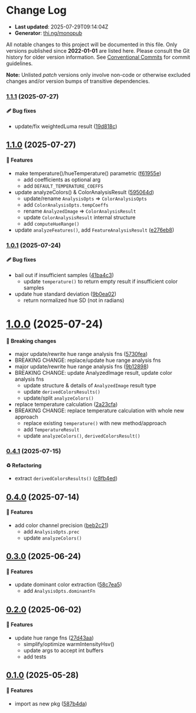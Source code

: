 # Change Log

- **Last updated**: 2025-07-29T09:14:04Z
- **Generator**: [thi.ng/monopub](https://thi.ng/monopub)

All notable changes to this project will be documented in this file.
Only versions published since **2022-01-01** are listed here.
Please consult the Git history for older version information.
See [Conventional Commits](https://conventionalcommits.org/) for commit guidelines.

**Note:** Unlisted _patch_ versions only involve non-code or otherwise excluded changes
and/or version bumps of transitive dependencies.

### [1.1.1](https://github.com/thi-ng/umbrella/tree/@thi.ng/pixel-analysis@1.1.1) (2025-07-27)

#### 🩹 Bug fixes

- update/fix weightedLuma result ([19d818c](https://github.com/thi-ng/umbrella/commit/19d818c))

## [1.1.0](https://github.com/thi-ng/umbrella/tree/@thi.ng/pixel-analysis@1.1.0) (2025-07-27)

#### 🚀 Features

- make temperature()/hueTemperature() parametric ([f61955e](https://github.com/thi-ng/umbrella/commit/f61955e))
  - add coefficients as optional arg
  - add `DEFAULT_TEMPERATURE_COEFFS`
- update analyzeColors() & ColorAnalysisResult ([595064d](https://github.com/thi-ng/umbrella/commit/595064d))
  - update/rename `AnalysisOpts` => `ColorAnalysisOpts`
  - add `ColorAnalysisOpts.tempCoeffs`
  - rename `AnalyzedImage` => `ColorAnalysisResult`
  - update `ColorAnalysisResult` internal structure
  - add `computeHueRange()`
- update `analyzeFeatures()`, add `FeatureAnalysisResult` ([e276eb8](https://github.com/thi-ng/umbrella/commit/e276eb8))

### [1.0.1](https://github.com/thi-ng/umbrella/tree/@thi.ng/pixel-analysis@1.0.1) (2025-07-24)

#### 🩹 Bug fixes

- bail out if insufficient samples ([41ba4c3](https://github.com/thi-ng/umbrella/commit/41ba4c3))
  - update `temperature()` to return empty result if insufficient color samples
- update hue standard deviation ([9b0ea02](https://github.com/thi-ng/umbrella/commit/9b0ea02))
  - return normalized hue SD (not in radians)

# [1.0.0](https://github.com/thi-ng/umbrella/tree/@thi.ng/pixel-analysis@1.0.0) (2025-07-24)

#### 🛑 Breaking changes

- major update/rewrite hue range analysis fns ([5730fea](https://github.com/thi-ng/umbrella/commit/5730fea))
- BREAKING CHANGE: replace/update hue range analysis fns
- major update/rewrite hue range analysis fns ([9b12898](https://github.com/thi-ng/umbrella/commit/9b12898))
- BREAKING CHANGE: update AnalyzedImage result, update color analysis fns
  - update structure & details of `AnalyzedImage` result type
  - update `derivedColorsResults()`
  - update/split `analyzeColors()`
- replace temperature calculation ([2a23cfa](https://github.com/thi-ng/umbrella/commit/2a23cfa))
- BREAKING CHANGE: replace temperature calculation with whole new approach
  - replace existing `temperature()` with new method/approach
  - add `TemperatureResult`
  - update `analyzeColors()`, `derivedColorsResult()`

### [0.4.1](https://github.com/thi-ng/umbrella/tree/@thi.ng/pixel-analysis@0.4.1) (2025-07-15)

#### ♻️ Refactoring

- extract `derivedColorsResults()` ([c8fb4ed](https://github.com/thi-ng/umbrella/commit/c8fb4ed))

## [0.4.0](https://github.com/thi-ng/umbrella/tree/@thi.ng/pixel-analysis@0.4.0) (2025-07-14)

#### 🚀 Features

- add color channel precision ([beb2c21](https://github.com/thi-ng/umbrella/commit/beb2c21))
  - add `AnalysisOpts.prec`
  - update `analyzeColors()`

## [0.3.0](https://github.com/thi-ng/umbrella/tree/@thi.ng/pixel-analysis@0.3.0) (2025-06-24)

#### 🚀 Features

- update dominant color extraction ([58c7ea5](https://github.com/thi-ng/umbrella/commit/58c7ea5))
  - add `AnalysisOpts.dominantFn`

## [0.2.0](https://github.com/thi-ng/umbrella/tree/@thi.ng/pixel-analysis@0.2.0) (2025-06-02)

#### 🚀 Features

- update hue range fns ([27d43aa](https://github.com/thi-ng/umbrella/commit/27d43aa))
  - simplify/optimize warmIntensityHsv()
  - update args to accept int buffers
  - add tests

## [0.1.0](https://github.com/thi-ng/umbrella/tree/@thi.ng/pixel-analysis@0.1.0) (2025-05-28)

#### 🚀 Features

- import as new pkg ([587b4da](https://github.com/thi-ng/umbrella/commit/587b4da))

